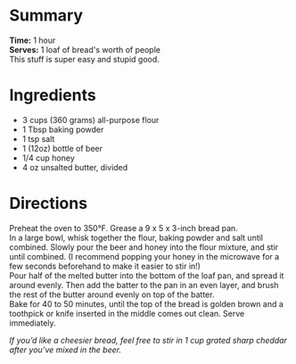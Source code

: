 # Summary
**Time:** 1 hour  
**Serves:** 1 loaf of bread's worth of people  
This stuff is super easy and stupid good.

# Ingredients
- 3 cups (360 grams) all-purpose flour
- 1 Tbsp baking powder
- 1 tsp salt
- 1 (12oz) bottle of beer
- 1/4 cup honey
- 4 oz unsalted butter, divided

# Directions
Preheat the oven to 350°F. Grease a 9 x 5 x 3-inch bread pan.  
In a large bowl, whisk together the flour, baking powder and salt until combined.  Slowly pour the beer and honey into the flour mixture, and stir until combined.  (I recommend popping your honey in the microwave for a few seconds beforehand to make it easier to stir in!)  
Pour half of the melted butter into the bottom of the loaf pan, and spread it around evenly.  Then add the batter to the pan in an even layer, and brush the rest of the butter around evenly on top of the batter.  
Bake for 40 to 50 minutes, until the top of the bread is golden brown and a toothpick or knife inserted in the middle comes out clean.  Serve immediately.  

*If you’d like a cheesier bread, feel free to stir in 1 cup grated sharp cheddar after you’ve mixed in the beer.*
